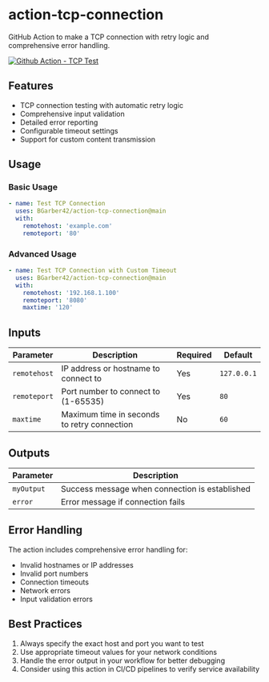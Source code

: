 # action-tcp-connection

GitHub Action to make a TCP connection with retry logic and comprehensive error handling.

[![Github Action - TCP Test](https://github.com/BGarber42/action-tcp-connection/actions/workflows/main.yml/badge.svg)](https://github.com/BGarber42/action-tcp-connection/actions/workflows/main.yml)

## Features

- TCP connection testing with automatic retry logic
- Comprehensive input validation
- Detailed error reporting
- Configurable timeout settings
- Support for custom content transmission

## Usage

### Basic Usage

```yaml
- name: Test TCP Connection
  uses: BGarber42/action-tcp-connection@main
  with:
    remotehost: 'example.com'
    remoteport: '80'
```

### Advanced Usage

```yaml
- name: Test TCP Connection with Custom Timeout
  uses: BGarber42/action-tcp-connection@main
  with:
    remotehost: '192.168.1.100'
    remoteport: '8080'
    maxtime: '120'
```

## Inputs

| Parameter | Description | Required | Default |
|-----------|-------------|----------|---------|
| `remotehost` | IP address or hostname to connect to | Yes | `127.0.0.1` |
| `remoteport` | Port number to connect to (1-65535) | Yes | `80` |
| `maxtime` | Maximum time in seconds to retry connection | No | `60` |

## Outputs

| Parameter | Description |
|-----------|-------------|
| `myOutput` | Success message when connection is established |
| `error` | Error message if connection fails |

## Error Handling

The action includes comprehensive error handling for:
- Invalid hostnames or IP addresses
- Invalid port numbers
- Connection timeouts
- Network errors
- Input validation errors

## Best Practices

1. Always specify the exact host and port you want to test
2. Use appropriate timeout values for your network conditions
3. Handle the error output in your workflow for better debugging
4. Consider using this action in CI/CD pipelines to verify service availability
